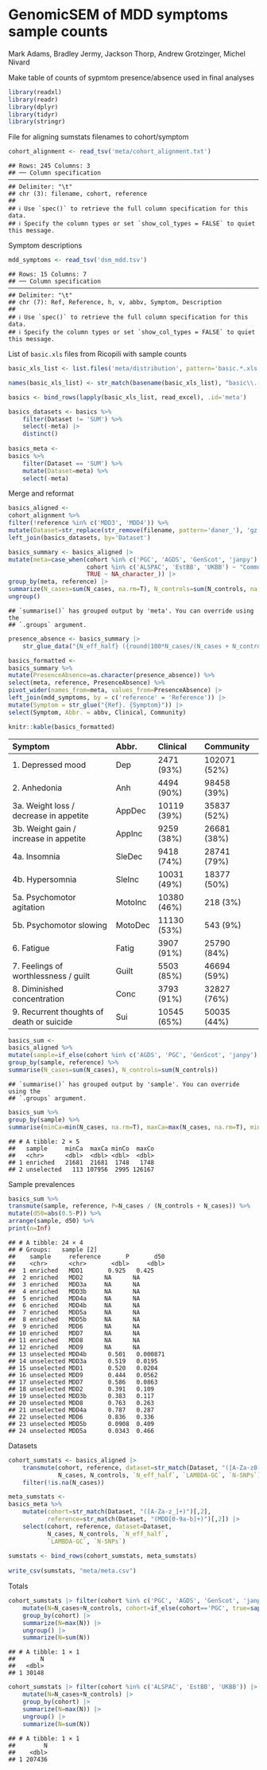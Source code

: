 GenomicSEM of MDD symptoms sample counts
================
Mark Adams, Bradley Jermy, Jackson Thorp, Andrew Grotzinger, Michel
Nivard

Make table of counts of sypmtom presence/absence used in final analyses

``` r
library(readxl)
library(readr)
library(dplyr)
library(tidyr)
library(stringr)
```

File for aligning sumstats filenames to cohort/symptom

``` r
cohort_alignment <- read_tsv('meta/cohort_alignment.txt')
```

    ## Rows: 245 Columns: 3
    ## ── Column specification ──────────────────────────────────────────────────────────────────────────────────────────────────────────────────────────────────────
    ## Delimiter: "\t"
    ## chr (3): filename, cohort, reference
    ## 
    ## ℹ Use `spec()` to retrieve the full column specification for this data.
    ## ℹ Specify the column types or set `show_col_types = FALSE` to quiet this message.

Symptom descriptions

``` r
mdd_symptoms <- read_tsv('dsm_mdd.tsv')
```

    ## Rows: 15 Columns: 7
    ## ── Column specification ──────────────────────────────────────────────────────────────────────────────────────────────────────────────────────────────────────
    ## Delimiter: "\t"
    ## chr (7): Ref, Reference, h, v, abbv, Symptom, Description
    ## 
    ## ℹ Use `spec()` to retrieve the full column specification for this data.
    ## ℹ Specify the column types or set `show_col_types = FALSE` to quiet this message.

List of `basic.xls` files from Ricopili with sample counts

``` r
basic_xls_list <- list.files('meta/distribution', pattern='basic.*.xls', full.names=TRUE, recursive=TRUE)

names(basic_xls_list) <- str_match(basename(basic_xls_list), "basic\\.([A-Za-z_]+\\.MDD[0-9A-Za-z_]+)")[,2]

basics <- bind_rows(lapply(basic_xls_list, read_excel), .id='meta')

basics_datasets <- basics %>%
    filter(Dataset != 'SUM') %>%
    select(-meta) |>
    distinct()
    
basics_meta <-
basics %>%
    filter(Dataset == 'SUM') %>%
    mutate(Dataset=meta) %>%
    select(-meta)
```

Merge and reformat

``` r
basics_aligned <- 
cohort_alignment %>%
filter(!reference %in% c('MDD3', 'MDD4')) %>%
mutate(Dataset=str_replace(str_remove(filename, pattern='daner_'), 'gz', 'align.gz')) %>%
left_join(basics_datasets, by='Dataset')

basics_summary <- basics_aligned |>
mutate(meta=case_when(cohort %in% c('PGC', 'AGDS', 'GenScot', 'janpy') ~ "Clinical",
                      cohort %in% c('ALSPAC', 'EstBB', 'UKBB') ~ "Community",
                      TRUE ~ NA_character_)) |>
group_by(meta, reference) |>
summarize(N_cases=sum(N_cases, na.rm=T), N_controls=sum(N_controls, na.rm=T), N_eff_half=sum(N_eff_half, na.rm=T)) |>
ungroup()
```

    ## `summarise()` has grouped output by 'meta'. You can override using the
    ## `.groups` argument.

``` r
presence_absence <- basics_summary |>
    str_glue_data("{N_eff_half} ({round(100*N_cases/(N_cases + N_controls))}%)")

basics_formatted <- 
basics_summary %>%
mutate(PresenceAbsence=as.character(presence_absence)) %>%
select(meta, reference, PresenceAbsence) %>%
pivot_wider(names_from=meta, values_from=PresenceAbsence) |>
left_join(mdd_symptoms, by = c('reference' = 'Reference')) |>
mutate(Symptom = str_glue("{Ref}. {Symptom}")) |>
select(Symptom, Abbr. = abbv, Clinical, Community)

knitr::kable(basics_formatted)
```

| Symptom                                    | Abbr.   | Clinical    | Community    |
|:-------------------------------------------|:--------|:------------|:-------------|
| 1\. Depressed mood                         | Dep     | 2471 (93%)  | 102071 (52%) |
| 2\. Anhedonia                              | Anh     | 4494 (90%)  | 98458 (39%)  |
| 3a. Weight loss / decrease in appetite     | AppDec  | 10119 (39%) | 35837 (52%)  |
| 3b. Weight gain / increase in appetite     | AppInc  | 9259 (38%)  | 26681 (38%)  |
| 4a. Insomnia                               | SleDec  | 9418 (74%)  | 28741 (79%)  |
| 4b. Hypersomnia                            | SleInc  | 10031 (49%) | 18377 (50%)  |
| 5a. Psychomotor agitation                  | MotoInc | 10380 (46%) | 218 (3%)     |
| 5b. Psychomotor slowing                    | MotoDec | 11130 (53%) | 543 (9%)     |
| 6\. Fatigue                                | Fatig   | 3907 (91%)  | 25790 (84%)  |
| 7\. Feelings of worthlessness / guilt      | Guilt   | 5503 (85%)  | 46694 (59%)  |
| 8\. Diminished concentration               | Conc    | 3793 (91%)  | 32827 (76%)  |
| 9\. Recurrent thoughts of death or suicide | Sui     | 10545 (65%) | 50035 (44%)  |

``` r
basics_sum <-
basics_aligned %>%
mutate(sample=if_else(cohort %in% c('AGDS', 'PGC', 'GenScot', 'janpy'), true='enriched', false='unselected')) %>%
group_by(sample, reference) %>%
summarise(N_cases=sum(N_cases), N_controls=sum(N_controls)) 
```

    ## `summarise()` has grouped output by 'sample'. You can override using the
    ## `.groups` argument.

``` r
basics_sum %>%
group_by(sample) %>%
summarise(minCa=min(N_cases, na.rm=T), maxCa=max(N_cases, na.rm=T), minCo=min(N_controls, na.rm=T), maxCo=max(N_controls, na.rm=T))
```

    ## # A tibble: 2 × 5
    ##   sample     minCa  maxCa minCo  maxCo
    ##   <chr>      <dbl>  <dbl> <dbl>  <dbl>
    ## 1 enriched   21681  21681  1748   1748
    ## 2 unselected   113 107956  2995 126167

Sample prevalences

``` r
basics_sum %>% 
transmute(sample, reference, P=N_cases / (N_controls + N_cases)) %>% 
mutate(d50=abs(0.5-P)) %>%
arrange(sample, d50) %>%
print(n=Inf)
```

    ## # A tibble: 24 × 4
    ## # Groups:   sample [2]
    ##    sample     reference       P       d50
    ##    <chr>      <chr>       <dbl>     <dbl>
    ##  1 enriched   MDD1       0.925   0.425   
    ##  2 enriched   MDD2      NA      NA       
    ##  3 enriched   MDD3a     NA      NA       
    ##  4 enriched   MDD3b     NA      NA       
    ##  5 enriched   MDD4a     NA      NA       
    ##  6 enriched   MDD4b     NA      NA       
    ##  7 enriched   MDD5a     NA      NA       
    ##  8 enriched   MDD5b     NA      NA       
    ##  9 enriched   MDD6      NA      NA       
    ## 10 enriched   MDD7      NA      NA       
    ## 11 enriched   MDD8      NA      NA       
    ## 12 enriched   MDD9      NA      NA       
    ## 13 unselected MDD4b      0.501   0.000871
    ## 14 unselected MDD3a      0.519   0.0195  
    ## 15 unselected MDD1       0.520   0.0204  
    ## 16 unselected MDD9       0.444   0.0562  
    ## 17 unselected MDD7       0.586   0.0863  
    ## 18 unselected MDD2       0.391   0.109   
    ## 19 unselected MDD3b      0.383   0.117   
    ## 20 unselected MDD8       0.763   0.263   
    ## 21 unselected MDD4a      0.787   0.287   
    ## 22 unselected MDD6       0.836   0.336   
    ## 23 unselected MDD5b      0.0908  0.409   
    ## 24 unselected MDD5a      0.0343  0.466

Datasets

``` r
cohort_sumstats <- basics_aligned |>
    transmute(cohort, reference, dataset=str_match(Dataset, "([A-Za-z0-9_]+)")[,2],
              N_cases, N_controls, `N_eff_half`, `LAMBDA-GC`, `N-SNPs`) |>
    filter(!is.na(N_cases))

meta_sumstats <-
basics_meta %>%
    mutate(cohort=str_match(Dataset, "([A-Za-z_]+)")[,2],
           reference=str_match(Dataset, "(MDD[0-9a-b]+)")[,2]) |>
    select(cohort, reference, dataset=Dataset,
           N_cases, N_controls, `N_eff_half`,
           `LAMBDA-GC`, `N-SNPs`)
           
sumstats <- bind_rows(cohort_sumstats, meta_sumstats)
           
write_csv(sumstats, "meta/meta.csv")
```

Totals

``` r
cohort_sumstats |> filter(cohort %in% c('PGC', 'AGDS', 'GenScot', 'janpy')) |>
    mutate(N=N_cases+N_controls, cohort=if_else(cohort=='PGC', true=sapply(str_split(dataset, "_"), last), false=cohort)) |>
    group_by(cohort) |>
    summarize(N=max(N)) |>
    ungroup() |>
    summarize(N=sum(N))
```

    ## # A tibble: 1 × 1
    ##       N
    ##   <dbl>
    ## 1 30148

``` r
cohort_sumstats |> filter(cohort %in% c('ALSPAC', 'EstBB', 'UKBB')) |>
    mutate(N=N_cases+N_controls) |>
    group_by(cohort) |>
    summarize(N=max(N)) |>
    ungroup() |>
    summarize(N=sum(N))
```

    ## # A tibble: 1 × 1
    ##        N
    ##    <dbl>
    ## 1 207436
